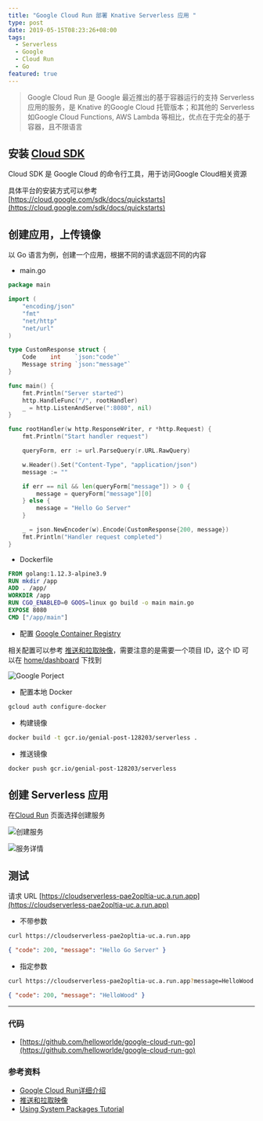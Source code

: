 ```yaml
---
title: "Google Cloud Run 部署 Knative Serverless 应用 "
type: post
date: 2019-05-15T08:23:26+08:00
tags:
  - Serverless
  - Google
  - Cloud Run
  - Go
featured: true
---
```


> Google Cloud Run 是 Google 最近推出的基于容器运行的支持 Serverless 应用的服务，是 Knative 的Google Cloud 托管版本；和其他的 Serverless 如Google Cloud Functions, AWS Lambda 等相比，优点在于完全的基于容器，且不限语言

## 安装 [Cloud SDK](https://cloud.google.com/sdk/)

Cloud SDK 是 Google Cloud 的命令行工具，用于访问Google Cloud相关资源

具体平台的安装方式可以参考 [https://cloud.google.com/sdk/docs/quickstarts](https://cloud.google.com/sdk/docs/quickstarts)

## 创建应用，上传镜像

以 Go 语言为例，创建一个应用，根据不同的请求返回不同的内容

- main.go

```go
package main

import (
	"encoding/json"
	"fmt"
	"net/http"
	"net/url"
)

type CustomResponse struct {
	Code    int    `json:"code"`
	Message string `json:"message"`
}

func main() {
	fmt.Println("Server started")
	http.HandleFunc("/", rootHandler)
	_ = http.ListenAndServe(":8080", nil)
}

func rootHandler(w http.ResponseWriter, r *http.Request) {
	fmt.Println("Start handler request")

	queryForm, err := url.ParseQuery(r.URL.RawQuery)

	w.Header().Set("Content-Type", "application/json")
	message := ""

	if err == nil && len(queryForm["message"]) > 0 {
		message = queryForm["message"][0]
	} else {
		message = "Hello Go Server"
	}

	_ = json.NewEncoder(w).Encode(CustomResponse{200, message})
	fmt.Println("Handler request completed")
}
```

- Dockerfile

```dockerfile
FROM golang:1.12.3-alpine3.9
RUN mkdir /app
ADD . /app/
WORKDIR /app
RUN CGO_ENABLED=0 GOOS=linux go build -o main main.go
EXPOSE 8080
CMD ["/app/main"]
```

- 配置 [Google Container Registry](https://console.cloud.google.com/gcr)

相关配置可以参考 [推送和拉取映像](https://cloud.google.com/container-registry/docs/pushing-and-pulling)，需要注意的是需要一个项目 ID，这个 ID 可以在 [home/dashboard](https://console.cloud.google.com/home/dashboard) 下找到

![Google Porject](http://hellowoodes.oss-cn-beijing.aliyuncs.com/blog/GoogleCloudRun1.png)

- 配置本地 Docker

```bash
gcloud auth configure-docker
```

- 构建镜像

```bash
docker build -t gcr.io/genial-post-128203/serverless .
```

- 推送镜像

```bash
docker push gcr.io/genial-post-128203/serverless
```

## 创建 Serverless 应用

在[Cloud Run](https://console.cloud.google.com/run) 页面选择创建服务

![创建服务](http://hellowoodes.oss-cn-beijing.aliyuncs.com/blog/GoogleCloudRun2.png)

![服务详情](http://hellowoodes.oss-cn-beijing.aliyuncs.com/blog/GoogleCloudRun3.png)

## 测试

请求 URL [https://cloudserverless-pae2opltia-uc.a.run.app](https://cloudserverless-pae2opltia-uc.a.run.app)

- 不带参数

```bash
curl https://cloudserverless-pae2opltia-uc.a.run.app
```

```json
{ "code": 200, "message": "Hello Go Server" }
```

- 指定参数

```bash
curl https://cloudserverless-pae2opltia-uc.a.run.app?message=HelloWood
```

```json
{ "code": 200, "message": "HelloWood" }
```

---

### 代码

- [https://github.com/helloworlde/google-cloud-run-go](https://github.com/helloworlde/google-cloud-run-go)

### 参考资料

- [Google Cloud Run详细介绍](https://skyao.io/post/201905-google-cloud-run-detail/)
- [推送和拉取映像](https://cloud.google.com/container-registry/docs/pushing-and-pulling?hl=zh-cn)
- [Using System Packages Tutorial](https://cloud.google.com/run/docs/tutorials/system-packages)
